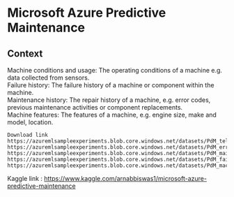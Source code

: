# Microsoft Azure Predictive Maintenance

## Context

Machine conditions and usage: The operating conditions of a machine e.g. data collected from sensors.  
Failure history: The failure history of a machine or component within the machine.  
Maintenance history: The repair history of a machine, e.g. error codes, previous maintenance activities or component replacements.  
Machine features: The features of a machine, e.g. engine size, make and model, location.  

```
Download link
https://azuremlsampleexperiments.blob.core.windows.net/datasets/PdM_telemetry.csv
https://azuremlsampleexperiments.blob.core.windows.net/datasets/PdM_errors.csv
https://azuremlsampleexperiments.blob.core.windows.net/datasets/PdM_maint.csv
https://azuremlsampleexperiments.blob.core.windows.net/datasets/PdM_failures.csv
https://azuremlsampleexperiments.blob.core.windows.net/datasets/PdM_machines.csv
```

Kaggle link : https://www.kaggle.com/arnabbiswas1/microsoft-azure-predictive-maintenance 